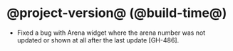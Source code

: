 # @project-version@ (@build-time@)

* Fixed a bug with Arena widget where the arena number was not updated or shown at all after the last update [GH-486].
